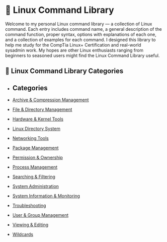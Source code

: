 
# 🐧 Linux Command Library

Welcome to my personal Linux command library — a collection of Linux command. Each entry includes command name, a general description of the command function, proper syntax, options with explanations of each one, and a collection of examples for each command. I designed this library to help me study for the CompTia Linux+ Certification and real-world sysadmin work. My hopes are other Linux enthusiasts ranging from beginners to seasoned users might find the Linux Command Library useful.

## 📁 Linux Command Library Categories

- ## Categories

- [Archive & Compression Management](./Archive_Compression_Management/Archive_Compression_Mgmt.md)
- [File & Directory Management](./File_Directory_Mgmt/File_Directory_Mgmt.md)
- [Hardware & Kernel Tools](./Hardware_Kernel_Tools/Hardware_Kernel_Tools.md)
- [Linux Directory System](./Linux_Directory_System/Linux_Directory_System.md)
- [Networking Tools](./Networking_Tools/Networking_Tools.md)
- [Package Management](./Package_Management/Package_Management.md)
- [Permission & Ownership](./Permission_and_Ownership/Permission_and_Ownership.md)
- [Process Management](./Process_Management/Process_Management.md)
- [Searching & Filtering](./Searching_and_Filtering_Management/Searching_and_Filtering_Management.md)
- [System Administration](./System_Administration/System_Administration.md)
- [System Information & Monitoring](./System_Information_and_Monitoring_Management/System_Information_and_Monitoring_Management.md)
- [Troubleshooting](./TroubleShooting_Management/TroubleShooting_Management.md)
- [User & Group Management](./User_and_Group_Management/User_and_Group_Management.md)
- [Viewing & Editing](./Viewing_and_Editing_Management/Viewing_and_Editing_Management.md)
- [Wildcards](./WildCards/WildCards.md)


